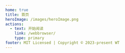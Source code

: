 ```yaml
---
home: true
title: 首页
heroImage: /images/heroImage.png
actions:
  - text: 开始阅读
    link: /webbrowser/
    type: primary
footer: MIT Licensed | Copyright © 2023-present WT
---
```

